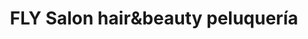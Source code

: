 ---
title: "FLY Salon hair&beauty peluquería"
url: /alcorcon/fly-salon-hairybeauty-peluqueria/
shop: peluquería
---